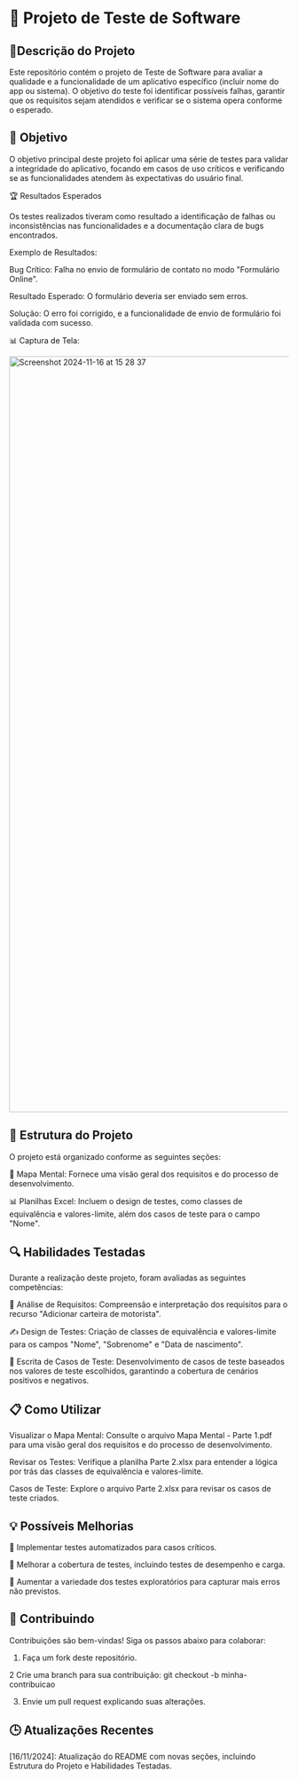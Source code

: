 # 🚀 Projeto de Teste de Software   

## 📱Descrição do Projeto
Este repositório contém o projeto de Teste de Software para avaliar a qualidade e a funcionalidade de um aplicativo específico (incluir nome do app ou sistema). O objetivo do teste foi identificar possíveis falhas, garantir que os requisitos sejam atendidos e verificar se o sistema opera conforme o esperado.

## 🎯 Objetivo
O objetivo principal deste projeto foi aplicar uma série de testes para validar a integridade do aplicativo, focando em casos de uso críticos e verificando se as funcionalidades atendem às expectativas do usuário final.

🏆 Resultados Esperados

Os testes realizados tiveram como resultado a identificação de falhas ou inconsistências nas funcionalidades e a documentação clara de bugs encontrados.

Exemplo de Resultados:

Bug Crítico: Falha no envio de formulário de contato no modo "Formulário Online".

Resultado Esperado: O formulário deveria ser enviado sem erros.

Solução: O erro foi corrigido, e a funcionalidade de envio de formulário foi validada com sucesso.

📊 Captura de Tela:

<img width="1363" alt="Screenshot 2024-11-16 at 15 28 37" src="https://github.com/user-attachments/assets/53c9e4e0-5afa-4164-a367-14c6af71ea51">


## 📂 Estrutura do Projeto

O projeto está organizado conforme as seguintes seções:

🧠 Mapa Mental: Fornece uma visão geral dos requisitos e do processo de desenvolvimento.

📊 Planilhas Excel: Incluem o design de testes, como classes de equivalência e valores-limite, além dos casos de teste para o campo "Nome".

## 🔍 Habilidades Testadas

Durante a realização deste projeto, foram avaliadas as seguintes competências:

🔑 Análise de Requisitos: Compreensão e interpretação dos requisitos para o recurso "Adicionar carteira de motorista".

✍️ Design de Testes: Criação de classes de equivalência e valores-limite para os campos "Nome", "Sobrenome" e "Data de nascimento".

📝 Escrita de Casos de Teste: Desenvolvimento de casos de teste baseados nos valores de teste escolhidos, garantindo a cobertura de cenários positivos e negativos.

## 📋 Como Utilizar

Visualizar o Mapa Mental: Consulte o arquivo Mapa Mental - Parte 1.pdf para uma visão geral dos requisitos e do processo de desenvolvimento.

Revisar os Testes: Verifique a planilha Parte 2.xlsx para entender a lógica por trás das classes de equivalência e valores-limite.

Casos de Teste: Explore o arquivo Parte 2.xlsx para revisar os casos de teste criados.

## 💡 Possíveis Melhorias

🔹 Implementar testes automatizados para casos críticos.

🔹 Melhorar a cobertura de testes, incluindo testes de desempenho e carga.

🔹 Aumentar a variedade dos testes exploratórios para capturar mais erros não previstos.

## 🤝 Contribuindo

Contribuições são bem-vindas! Siga os passos abaixo para colaborar:

1. Faça um fork deste repositório.

2 Crie uma branch para sua contribuição: git checkout -b minha-contribuicao

3. Envie um pull request explicando suas alterações.

## 🕒 Atualizações Recentes

[16/11/2024]: Atualização do README com novas seções, incluindo Estrutura do Projeto e Habilidades Testadas.
